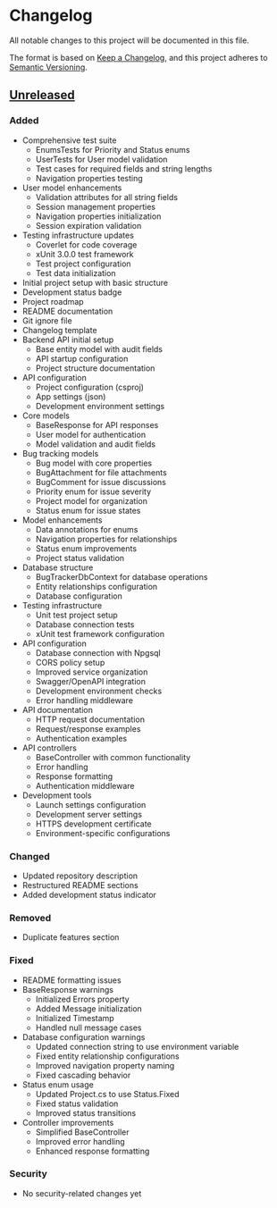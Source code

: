 # Changelog

All notable changes to this project will be documented in this file.

The format is based on [Keep a Changelog](https://keepachangelog.com/en/1.0.0/),
and this project adheres to [Semantic Versioning](https://semver.org/spec/v2.0.0.html).

## [Unreleased]

### Added
- Comprehensive test suite
  - EnumsTests for Priority and Status enums
  - UserTests for User model validation
  - Test cases for required fields and string lengths
  - Navigation properties testing
- User model enhancements
  - Validation attributes for all string fields
  - Session management properties
  - Navigation properties initialization
  - Session expiration validation
- Testing infrastructure updates
  - Coverlet for code coverage
  - xUnit 3.0.0 test framework
  - Test project configuration
  - Test data initialization
- Initial project setup with basic structure
- Development status badge
- Project roadmap
- README documentation
- Git ignore file
- Changelog template
- Backend API initial setup
  - Base entity model with audit fields
  - API startup configuration
  - Project structure documentation
- API configuration
  - Project configuration (csproj)
  - App settings (json)
  - Development environment settings
- Core models
  - BaseResponse for API responses
  - User model for authentication
  - Model validation and audit fields
- Bug tracking models
  - Bug model with core properties
  - BugAttachment for file attachments
  - BugComment for issue discussions
  - Priority enum for issue severity
  - Project model for organization
  - Status enum for issue states
- Model enhancements
  - Data annotations for enums
  - Navigation properties for relationships
  - Status enum improvements
  - Project status validation
- Database structure
  - BugTrackerDbContext for database operations
  - Entity relationships configuration
  - Database configuration
- Testing infrastructure
  - Unit test project setup
  - Database connection tests
  - xUnit test framework configuration
- API configuration
  - Database connection with Npgsql
  - CORS policy setup
  - Improved service organization
  - Swagger/OpenAPI integration
  - Development environment checks
  - Error handling middleware
- API documentation
  - HTTP request documentation
  - Request/response examples
  - Authentication examples
- API controllers
  - BaseController with common functionality
  - Error handling
  - Response formatting
  - Authentication middleware
- Development tools
  - Launch settings configuration
  - Development server settings
  - HTTPS development certificate
  - Environment-specific configurations

### Changed
- Updated repository description
- Restructured README sections
- Added development status indicator

### Removed
- Duplicate features section

### Fixed
- README formatting issues
- BaseResponse warnings
  - Initialized Errors property
  - Added Message initialization
  - Initialized Timestamp
  - Handled null message cases
- Database configuration warnings
  - Updated connection string to use environment variable
  - Fixed entity relationship configurations
  - Improved navigation property naming
  - Fixed cascading behavior
- Status enum usage
  - Updated Project.cs to use Status.Fixed
  - Fixed status validation
  - Improved status transitions
- Controller improvements
  - Simplified BaseController
  - Improved error handling
  - Enhanced response formatting

### Security
- No security-related changes yet

[Unreleased]: https://github.com/LouisJoly/Bug_Tracker/compare/v0.1.0...HEAD
